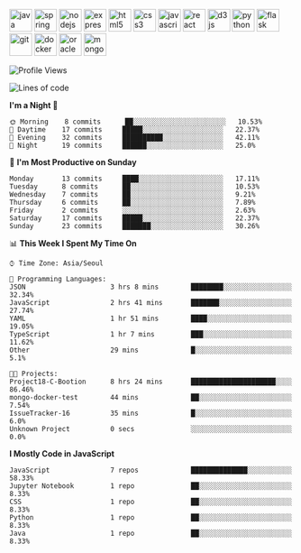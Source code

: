 <p align="left">
    <img src="https://devicons.github.io/devicon/devicon.git/icons/java/java-original-wordmark.svg" alt="java" width="40" height="40"/>
    <img src="https://www.vectorlogo.zone/logos/springio/springio-icon.svg" alt="spring" width="40" height="40"/>
    <img src="https://devicons.github.io/devicon/devicon.git/icons/nodejs/nodejs-original-wordmark.svg" alt="nodejs" width="40" height="40"/>
    <img src="https://devicons.github.io/devicon/devicon.git/icons/express/express-original-wordmark.svg" alt="express" width="40" height="40"/>
    <img src="https://devicons.github.io/devicon/devicon.git/icons/html5/html5-original-wordmark.svg" alt="html5" width="40" height="40"/>
    <img src="https://devicons.github.io/devicon/devicon.git/icons/css3/css3-original-wordmark.svg" alt="css3" width="40" height="40"/>
    <img src="https://devicons.github.io/devicon/devicon.git/icons/javascript/javascript-original.svg" alt="javascript" width="40" height="40"/>
    <img src="https://devicons.github.io/devicon/devicon.git/icons/react/react-original-wordmark.svg" alt="react" width="40" height="40"/>
    <img src="https://devicons.github.io/devicon/devicon.git/icons/d3js/d3js-original.svg" alt="d3js" width="40" height="40"/>
    <img src="https://devicons.github.io/devicon/devicon.git/icons/python/python-original.svg" alt="python" width="40" height="40"/>
    <img src="https://www.vectorlogo.zone/logos/pocoo_flask/pocoo_flask-icon.svg" alt="flask" width="40" height="40"/>
    <img src="https://www.vectorlogo.zone/logos/git-scm/git-scm-icon.svg" alt="git" width="40" height="40"/>
    <img src="https://devicons.github.io/devicon/devicon.git/icons/docker/docker-original-wordmark.svg" alt="docker" width="40" height="40"/>
    <img src="https://devicons.github.io/devicon/devicon.git/icons/oracle/oracle-original.svg" alt="oracle" width="40" height="40"/>
    <img src="https://devicons.github.io/devicon/devicon.git/icons/mongodb/mongodb-original-wordmark.svg" alt="mongodb" width="40" height="40"/>
</p>

<!--START_SECTION:waka-->
![Profile Views](http://img.shields.io/badge/Profile%20Views-2-blue)

![Lines of code](https://img.shields.io/badge/From%20Hello%20World%20I%27ve%20Written-641060%20lines%20of%20code-blue)

**I'm a Night 🦉** 

```text
🌞 Morning    8 commits      ██░░░░░░░░░░░░░░░░░░░░░░░   10.53% 
🌆 Daytime    17 commits     █████░░░░░░░░░░░░░░░░░░░░   22.37% 
🌃 Evening    32 commits     ██████████░░░░░░░░░░░░░░░   42.11% 
🌙 Night      19 commits     ██████░░░░░░░░░░░░░░░░░░░   25.0%

```
📅 **I'm Most Productive on Sunday** 

```text
Monday       13 commits     ████░░░░░░░░░░░░░░░░░░░░░   17.11% 
Tuesday      8 commits      ██░░░░░░░░░░░░░░░░░░░░░░░   10.53% 
Wednesday    7 commits      ██░░░░░░░░░░░░░░░░░░░░░░░   9.21% 
Thursday     6 commits      ██░░░░░░░░░░░░░░░░░░░░░░░   7.89% 
Friday       2 commits      ░░░░░░░░░░░░░░░░░░░░░░░░░   2.63% 
Saturday     17 commits     █████░░░░░░░░░░░░░░░░░░░░   22.37% 
Sunday       23 commits     ███████░░░░░░░░░░░░░░░░░░   30.26%

```


📊 **This Week I Spent My Time On** 

```text
⌚︎ Time Zone: Asia/Seoul

💬 Programming Languages: 
JSON                     3 hrs 8 mins        ████████░░░░░░░░░░░░░░░░░   32.34% 
JavaScript               2 hrs 41 mins       ███████░░░░░░░░░░░░░░░░░░   27.74% 
YAML                     1 hr 51 mins        ████░░░░░░░░░░░░░░░░░░░░░   19.05% 
TypeScript               1 hr 7 mins         ███░░░░░░░░░░░░░░░░░░░░░░   11.62% 
Other                    29 mins             █░░░░░░░░░░░░░░░░░░░░░░░░   5.1%

🐱‍💻 Projects: 
Project18-C-Bootion      8 hrs 24 mins       █████████████████████░░░░   86.46% 
mongo-docker-test        44 mins             ██░░░░░░░░░░░░░░░░░░░░░░░   7.54% 
IssueTracker-16          35 mins             █░░░░░░░░░░░░░░░░░░░░░░░░   6.0% 
Unknown Project          0 secs              ░░░░░░░░░░░░░░░░░░░░░░░░░   0.0%

```

**I Mostly Code in JavaScript** 

```text
JavaScript               7 repos             ██████████████░░░░░░░░░░░   58.33% 
Jupyter Notebook         1 repo              ██░░░░░░░░░░░░░░░░░░░░░░░   8.33% 
CSS                      1 repo              ██░░░░░░░░░░░░░░░░░░░░░░░   8.33% 
Python                   1 repo              ██░░░░░░░░░░░░░░░░░░░░░░░   8.33% 
Java                     1 repo              ██░░░░░░░░░░░░░░░░░░░░░░░   8.33%

```



<!--END_SECTION:waka-->
